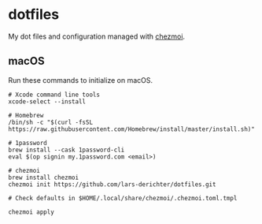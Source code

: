 # dotfiles
My dot files and configuration managed with [chezmoi](https://www.chezmoi.io).

## macOS

Run these commands to initialize on macOS.

```Shell
# Xcode command line tools
xcode-select --install

# Homebrew
/bin/sh -c "$(curl -fsSL https://raw.githubusercontent.com/Homebrew/install/master/install.sh)"

# 1password
brew install --cask 1password-cli
eval $(op signin my.1password.com <email>)

# chezmoi
brew install chezmoi
chezmoi init https://github.com/lars-derichter/dotfiles.git

# Check defaults in $HOME/.local/share/chezmoi/.chezmoi.toml.tmpl

chezmoi apply

```


